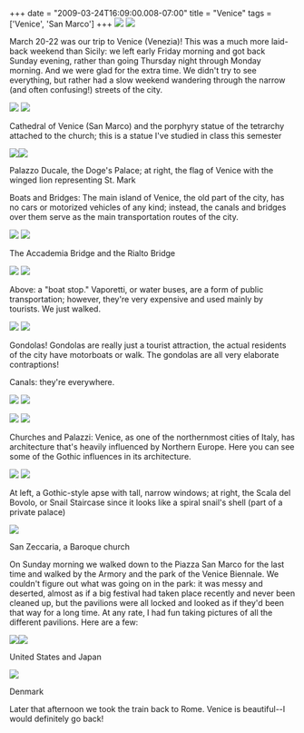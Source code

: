 +++
date = "2009-03-24T16:09:00.008-07:00"
title = "Venice"
tags = ['Venice', 'San Marco']
+++
<img src="http://2.bp.blogspot.com/_BPRHjFkCSTM/SdpqFufHK-I/AAAAAAAAFko/PNGpyCNfao4/s1600-h/IMG_2667.JPG"/> <img src="http://3.bp.blogspot.com/_BPRHjFkCSTM/SdpnTUmBspI/AAAAAAAAFiw/tBrQhFKqaz4/s1600-h/IMG_2468.JPG"/>

March 20-22 was our trip to Venice (Venezia)!  This was a much more laid-back weekend than Sicily: we left early Friday morning and got back Sunday evening, rather than going Thursday night through Monday morning.  And we were glad for the extra time.  We didn't try to see everything, but rather had a slow weekend wandering through the narrow (and often confusing!) streets of the city.

<img src="http://1.bp.blogspot.com/_BPRHjFkCSTM/Sdppsiw6YQI/AAAAAAAAFjY/8RZDNH6aFL8/s1600-h/IMG_2540.JPG"/> <img src="http://1.bp.blogspot.com/_BPRHjFkCSTM/SdpnS3NZlHI/AAAAAAAAFiY/w23X1WkzE2g/s1600-h/IMG_2425.JPG"/>

Cathedral of Venice (San Marco) and the porphyry statue of the tetrarchy attached to the church; this is a statue I've studied in class this semester

<img src="http://2.bp.blogspot.com/_BPRHjFkCSTM/SdpnTN9tWXI/AAAAAAAAFig/Dy-3sgPzNSc/s1600-h/IMG_2457.JPG"/><img src="http://4.bp.blogspot.com/_BPRHjFkCSTM/SdpqLqB9nwI/AAAAAAAAFkw/121f9SbSMHE/s1600-h/IMG_2682.JPG"/>

Palazzo Ducale, the Doge's Palace; at right, the flag of Venice with the winged lion representing St. Mark

Boats and Bridges: The main island of Venice, the old part of the city, has no cars or motorized vehicles of any kind; instead, the canals and bridges over them serve as the main transportation routes of the city.

<img src="http://2.bp.blogspot.com/_BPRHjFkCSTM/Sdpp3-YmaSI/AAAAAAAAFjo/9avtHMv-EYA/s1600-h/IMG_2565.JPG"/> <img src="http://3.bp.blogspot.com/_BPRHjFkCSTM/SdppsUnB1wI/AAAAAAAAFjI/iiw-_aXSUf0/s1600-h/IMG_2507.JPG"/>

The Accademia Bridge and the Rialto Bridge

<img src="http://4.bp.blogspot.com/_BPRHjFkCSTM/SdpqFIPXN-I/AAAAAAAAFkI/D-6RUyF2pio/s1600-h/IMG_2616.JPG"/> <img src="http://2.bp.blogspot.com/_BPRHjFkCSTM/SdpqL5DymbI/AAAAAAAAFk4/XIin_qiFlzY/s1600-h/IMG_2685.JPG"/>

Above: a "boat stop."  Vaporetti, or water buses, are a form of public transportation; however, they're very expensive and used mainly by tourists.  We just walked.

<img src="http://3.bp.blogspot.com/_BPRHjFkCSTM/SdpnTf4BTZI/AAAAAAAAFio/j0G94B4sSx4/s1600-h/IMG_2464.JPG"/> <img src="http://1.bp.blogspot.com/_BPRHjFkCSTM/SdppsNfA9fI/AAAAAAAAFi4/M-fMbv-IAE4/s1600-h/IMG_2477.JPG"/>

Gondolas!  Gondolas are really just a tourist attraction, the actual residents of the city have motorboats or walk.  The gondolas are all very elaborate contraptions!

Canals: they're everywhere.

<img src="http://3.bp.blogspot.com/_BPRHjFkCSTM/Sdpp4Q1BlKI/AAAAAAAAFj4/nbFIfVKqMVg/s1600-h/IMG_2595.JPG"/> <img src="http://4.bp.blogspot.com/_BPRHjFkCSTM/SdpnS2iMg0I/AAAAAAAAFiQ/bYe40eCkFwI/s1600-h/IMG_2410.JPG"/>

<img src="http://4.bp.blogspot.com/_BPRHjFkCSTM/Sdpp4utV4aI/AAAAAAAAFkA/U5oOLrGlLHg/s1600-h/IMG_2611.JPG"/> <img src="http://4.bp.blogspot.com/_BPRHjFkCSTM/Sdppsf62s8I/AAAAAAAAFjA/8jeLku9VG1k/s1600-h/IMG_2502.JPG"/>

Churches and Palazzi:  Venice, as one of the northernmost cities of Italy, has architecture that's heavily influenced by Northern Europe.  Here you can see some of the Gothic influences in its architecture.

<img src="http://3.bp.blogspot.com/_BPRHjFkCSTM/Sdpp4RABzKI/AAAAAAAAFjw/D6paELp-o7I/s1600-h/IMG_2577.JPG"/> <img src="http://2.bp.blogspot.com/_BPRHjFkCSTM/SdppsvUjxUI/AAAAAAAAFjQ/CEQmt0MkLYw/s1600-h/IMG_2520.JPG"/>

At left, a Gothic-style apse with tall, narrow windows; at right, the Scala del Bovolo, or Snail Staircase since it looks like a spiral snail's shell (part of a private palace)

<img src="http://3.bp.blogspot.com/_BPRHjFkCSTM/Sdpp3xbPBgI/AAAAAAAAFjg/iFv2iXnsstQ/s1600-h/IMG_2554.JPG"/>

San Zeccaria, a Baroque church

On Sunday morning we walked down to the Piazza San Marco for the last time and walked by the Armory and the park of the Venice Biennale.  We couldn't figure out what was going on in the park: it was messy and deserted, almost as if a big festival had taken place recently and never been cleaned up, but the pavilions were all locked and looked as if they'd been that way for a long time.  At any rate, I had fun taking pictures of all the different pavilions.  Here are a few:

<img src="http://4.bp.blogspot.com/_BPRHjFkCSTM/SdpqFNovbeI/AAAAAAAAFkQ/uBFGqRG9l7U/s1600-h/IMG_2638.JPG"/><img src="http://1.bp.blogspot.com/_BPRHjFkCSTM/SdpqFgDKYXI/AAAAAAAAFkg/M0eQXqETlbA/s1600-h/IMG_2650.JPG"/>

United States and Japan

<img src="http://3.bp.blogspot.com/_BPRHjFkCSTM/SdpqFrQMUkI/AAAAAAAAFkY/XCDp6EKXU4c/s1600-h/IMG_2644.JPG"/>

Denmark

Later that afternoon we took the train back to Rome.  Venice is beautiful--I would definitely go back!
